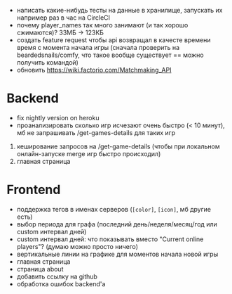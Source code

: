 * написать какие-нибудь тесты на данные в хранилище, запускать их например раз в час на CircleCI
* почему player_names так много занимают (и так хорошо сжимаются)? 33МБ → 123КБ
* создать feature request чтобы api возвращал в качесте времени время с момента начала игры (сначала проверить на beardedsnails/comfy, что такое вообще существует == можно получить командой)
* обновить https://wiki.factorio.com/Matchmaking_API

# Backend
* fix nightly version on heroku
* проанализировать сколько игр исчезают очень быстро (< 10 минут), мб не запрашивать /get-games-details для таких игр

1. кеширование запросов на /get-game-details (чтобы при локальном онлайн-запуске merge игр быстро происходил)
2. главная страница

# Frontend
* поддержка тегов в именах серверов (`[color]`, `[icon]`, мб другие есть)
* выбор периода для графа (последний день/неделя/месяц/год или custom интервал дней)
* custom интервал дней: что показывать вместо "Current online players"? (думаю можно просто ничего)
* вертикальные линии на графике для моментов начала новой игры
* главная страница
* страница about
* добавить ссылку на github
* обработка ошибок backend'а
